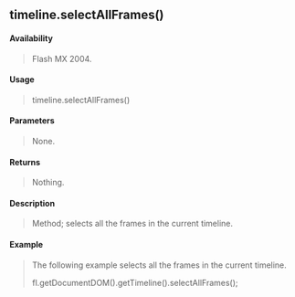 ## timeline.selectAllFrames()

#### Availability

> Flash MX 2004.

#### Usage

> timeline.selectAllFrames()

#### Parameters

> None.

#### Returns

> Nothing.

#### Description

> Method; selects all the frames in the current timeline.

#### Example

> The following example selects all the frames in the current timeline.
>
> fl.getDocumentDOM().getTimeline().selectAllFrames();
